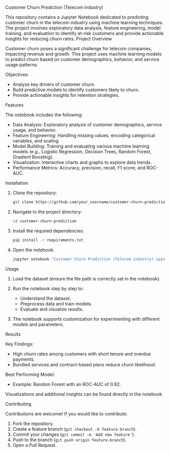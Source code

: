  Customer Churn Prediction (Telecom Industry)  

This repository contains a Jupyter Notebook dedicated to predicting customer churn in the telecom industry using machine learning techniques. The project involves exploratory data analysis, feature engineering, model training, and evaluation to identify at-risk customers and provide actionable insights for reducing churn rates. 
 Project Overview  

Customer churn poses a significant challenge for telecom companies, impacting revenue and growth. This project uses machine learning models to predict churn based on customer demographics, behavior, and service usage patterns.  

 Objectives:  
- Analyze key drivers of customer churn.  
- Build predictive models to identify customers likely to churn.  
- Provide actionable insights for retention strategies. 

 Features  

The notebook includes the following:  
- Data Analysis: Exploratory analysis of customer demographics, service usage, and behavior.  
- Feature Engineering: Handling missing values, encoding categorical variables, and scaling.  
- Model Building: Training and evaluating various machine learning models (e.g., Logistic Regression, Decision Trees, Random Forest, Gradient Boosting).  
- Visualization: Interactive charts and graphs to explore data trends.  
- Performance Metrics: Accuracy, precision, recall, F1 score, and ROC-AUC.  

 Installation  

1. Clone the repository:  
   ```bash  
   git clone https://github.com/your_username/customer-churn-prediction.git  
   ```  

2. Navigate to the project directory:  
   ```bash  
   cd customer-churn-prediction  
   ```  

3. Install the required dependencies:  
   ```bash  
   pip install -r requirements.txt  
   ```  

4. Open the notebook:  
   ```bash  
   jupyter notebook "Customer Churn Prediction (Telecom industry).ipynb"  
   ```  

 Usage  

1. Load the dataset (ensure the file path is correctly set in the notebook).  
2. Run the notebook step by step to:  
   - Understand the dataset.  
   - Preprocess data and train models.  
   - Evaluate and visualize results.  

3. The notebook supports customization for experimenting with different models and parameters.  

 Results  

 Key Findings:  
- High churn rates among customers with short tenure and overdue payments.  
- Bundled services and contract-based plans reduce churn likelihood.  

 Best Performing Model:  
- Example: Random Forest with an ROC-AUC of 0.92.  

Visualizations and additional insights can be found directly in the notebook.  

Contributing  

Contributions are welcome! If you would like to contribute:  
1. Fork the repository.  
2. Create a feature branch (`git checkout -b feature-branch`).  
3. Commit your changes (`git commit -m 'Add new feature'`).  
4. Push to the branch (`git push origin feature-branch`).  
5. Open a Pull Request.  
